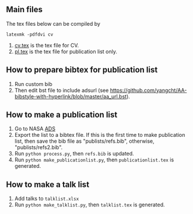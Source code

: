 ## Main files

The tex files below can be compiled by

```console
latexmk -pdfdvi cv
```

1. [cv.tex](cv.tex) is the tex file for CV.
2. [pl.tex](pl.tex) is the tex file for publication list only.

## How to prepare bibtex for publication list

1. Run custom bib
2. Then edit bst file to include adsurl (see https://github.com/yangcht/AA-bibstyle-with-hyperlink/blob/master/aa_url.bst).

## How to make a publication list
1. Go to NASA [ADS](<https://ui.adsabs.harvard.edu/search/filter_author_facet_hier_fq_author=AND&filter_author_facet_hier_fq_author=author_facet_hier%3A%221%2FSugiyama%2C%20S%2FSugiyama%2C%20Sunao%22&fq=%7B!type%3Daqp%20v%3D%24fq_author%7D&fq_author=(author_facet_hier%3A%221%2FSugiyama%2C%20S%2FSugiyama%2C%20Sunao%22)&q=pubdate%3A%5B2001-01%20TO%209999-12%5D%20author%3A(%22Sugiyama%2CSunao%22)&sort=date%20desc%2C%20bibcode%20desc&p_=0>)
2. Export the list to a bibtex file. If this is the first time to make publication list, then save the bib file as "publists/refs.bib", otherwise, "publists/refs2.bib".
3. Run `python process.py`, then `refs.bib` is updated.
4. Run `python make_publicationlist.py`, then `publicationlist.tex` is generated.

## How to make a talk list

1. Add talks to `talklist.xlsx`
2. Run `python make_talklist.py`, then `talklist.tex` is generated.
